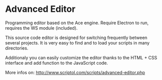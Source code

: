 # Advanced Editor

Programming editor based on the Ace engine.
Require Electron to run, requires the WS module (included).

This source code editor is designed for switching frequently between several projects. It is very easy to find and to load your scripts in many directories.

Additionaly you can easily customize the editor thanks to the HTML + CSS interface and add function to the JavaScript code. 

More infos on: http://www.scriptol.com/scripts/advanced-editor.php
